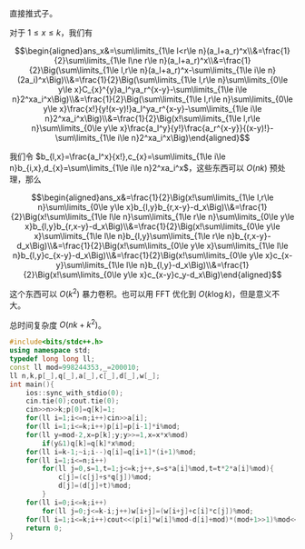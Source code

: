 直接推式子。

对于 $1\le x\le k$，我们有

$$\begin{aligned}ans_x&=\sum\limits_{1\le l<r\le n}(a_l+a_r)^x\\&=\frac{1}{2}\sum\limits_{1\le l\ne r\le n}(a_l+a_r)^x\\&=\frac{1}{2}\Big(\sum\limits_{1\le l,r\le n}(a_l+a_r)^x-\sum\limits_{1\le i\le n}(2a_i)^x\Big)\\&=\frac{1}{2}\Big(\sum\limits_{1\le l,r\le n}\sum\limits_{0\le y\le x}C_{x}^{y}a_l^ya_r^{x-y}-\sum\limits_{1\le i\le n}2^xa_i^x\Big)\\&=\frac{1}{2}\Big(\sum\limits_{1\le l,r\le n}\sum\limits_{0\le y\le x}\frac{x!}{y!(x-y)!}a_l^ya_r^{x-y}-\sum\limits_{1\le i\le n}2^xa_i^x\Big)\\&=\frac{1}{2}\Big(x!\sum\limits_{1\le l,r\le n}\sum\limits_{0\le y\le x}\frac{a_l^y}{y!}\frac{a_r^{x-y}}{(x-y)!}-\sum\limits_{1\le i\le n}2^xa_i^x\Big)\end{aligned}$$

我们令 $b_{l,x}=\frac{a_l^x}{x!},c_{x}=\sum\limits_{1\le i\le n}b_{i,x},d_{x}=\sum\limits_{1\le i\le n}2^xa_i^x$，这些东西可以 $O(nk)$ 预处理，那么

$$\begin{aligned}ans_x&=\frac{1}{2}\Big(x!\sum\limits_{1\le l,r\le n}\sum\limits_{0\le y\le x}b_{l,y}b_{r,x-y}-d_x\Big)\\&=\frac{1}{2}\Big(x!\sum\limits_{1\le l\le n}\sum\limits_{1\le r\le n}\sum\limits_{0\le y\le x}b_{l,y}b_{r,x-y}-d_x\Big)\\&=\frac{1}{2}\Big(x!\sum\limits_{0\le y\le x}\sum\limits_{1\le l\le n}b_{l,y}\sum\limits_{1\le r\le n}b_{r,x-y}-d_x\Big)\\&=\frac{1}{2}\Big(x!\sum\limits_{0\le y\le x}\sum\limits_{1\le l\le n}b_{l,y}c_{x-y}-d_x\Big)\\&=\frac{1}{2}\Big(x!\sum\limits_{0\le y\le x}c_{x-y}\sum\limits_{1\le l\le n}b_{l,y}-d_x\Big)\\&=\frac{1}{2}\Big(x!\sum\limits_{0\le y\le x}c_{x-y}c_y-d_x\Big)\end{aligned}$$

这个东西可以 $O(k^2)$ 暴力卷积。也可以用 FFT 优化到 $O(k\log k)$，但是意义不大。

总时间复杂度 $O(nk+k^2)$。

```cpp
#include<bits/stdc++.h>
using namespace std;
typedef long long ll;
const ll mod=998244353,_=200010;
ll n,k,p[_],q[_],a[_],c[_],d[_],w[_];
int main(){
	ios::sync_with_stdio(0);
	cin.tie(0);cout.tie(0);
	cin>>n>>k;p[0]=q[k]=1;
	for(ll i=1;i<=n;i++)cin>>a[i];
	for(ll i=1;i<=k;i++)p[i]=p[i-1]*i%mod;
	for(ll y=mod-2,x=p[k];y;y>>=1,x=x*x%mod)
		if(y&1)q[k]=q[k]*x%mod;
	for(ll i=k-1;~i;i--)q[i]=q[i+1]*(i+1)%mod;
	for(ll i=1;i<=n;i++)
		for(ll j=0,s=1,t=1;j<=k;j++,s=s*a[i]%mod,t=t*2*a[i]%mod){
			c[j]=(c[j]+s*q[j])%mod;
			d[j]=(d[j]+t)%mod;
		}
	for(ll i=0;i<=k;i++)
		for(ll j=0;j<=k-i;j++)w[i+j]=(w[i+j]+c[i]*c[j])%mod;
	for(ll i=1;i<=k;i++)cout<<(p[i]*w[i]%mod-d[i]+mod)*(mod+1>>1)%mod<<'\n';
	return 0;
}
```